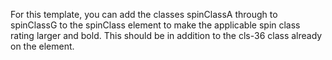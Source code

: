 For this template, you can add the classes spinClassA through to spinClassG to the spinClass element to make the applicable spin class rating larger and bold. This should be in addition to the cls-36 class already on the element.